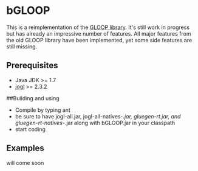 # bGLOOP

This is a reimplementation of the [GLOOP library](http://www.brd.nrw.de/lerntreffs/informatik/structure/material/sek2/einfuehrungen/gloop.php).
It's still work in progress but has already an impressive number of features.
All major features from the old GLOOP library have been implemented, yet some side features
are still missing.

## Prerequisites
* Java JDK >= 1.7
* [jogl](www.jogamp.org) >= 2.3.2

##Building and using
* Compile by typing ant
* be sure to have jogl-all.jar, jogl-all-natives-*.jar, gluegen-rt.jar, and gluegen-rt-natives-*.jar along with bGLOOP.jar
in your classpath
* start coding

## Examples
will come soon
